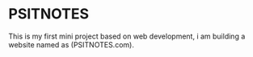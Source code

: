 # PSITNOTES
This is my first mini project  based on web development, i am building a website named as (PSITNOTES.com).
